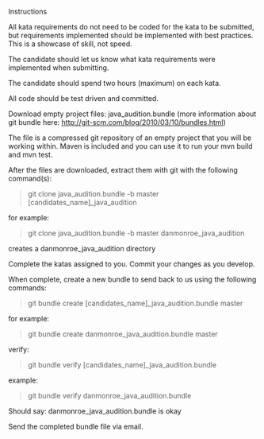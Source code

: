 Instructions

All kata requirements do not need to be coded for the kata to be submitted, but requirements implemented should be implemented with best practices. This is a showcase of skill, not speed. 

The candidate should let us know what kata requirements were implemented when submitting. 

The candidate should spend two hours (maximum) on each kata. 

All code should be test driven and committed.

Download empty project files:
java_audition.bundle
(more information about git bundle here: http://git-scm.com/blog/2010/03/10/bundles.html)

The file is a compressed git repository of an empty project that you will be working within.  Maven is included and you can use it to run your mvn build and mvn test.

After the files are downloaded, extract them with git with the following command(s):

> git clone java_audition.bundle -b master [candidates_name]_java_audition

for example:
> git clone java_audition.bundle -b master danmonroe_java_audition

creates a danmonroe_java_audition directory


Complete the katas assigned to you.  Commit your changes as you develop.


When complete, create a new bundle to send back to us using the following commands:
> git bundle create [candidates_name]_java_audition.bundle master

for example:
> git bundle create danmonroe_java_audition.bundle master

verify:
> git bundle verify [candidates_name]_java_audition.bundle

example:
> git bundle verify danmonroe_java_audition.bundle

Should say: danmonroe_java_audition.bundle is okay

Send the completed bundle file via email.